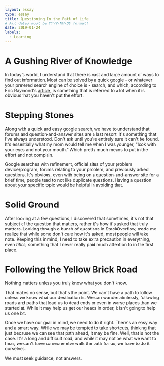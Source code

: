 ```yaml
---
layout: essay
type: essay
title: Questioning In the Path of Life
# All dates must be YYYY-MM-DD format!
date: 2019-01-24
labels:
  - Learning
---
```


# A Gushing River of Knowledge

In today's world, I understand that there is vast and large amount of ways to find out information. Most can be solved by a quick google - or whatever your prefered search engine of choice is - search, and which, according to Eric Raymond's [article,](http://www.catb.org/esr/faqs/smart-questions.html "How To Ask Questions The Smart Way") is something that is referred to a lot when it is obvious that you haven't put the effort. 

# Stepping Stones

Along with a quick and easy google search, we have to understand that forums and question-and-answer sites are a last resort. It's something that I've always understood. Don't ask until you're entirely sure it can't be found. It's essentially what my mom would tell me when I was younger, "look with your eyes and not your mouth." Which pretty much means to put in the effort and not complain. 

Google searches with refinement, official sites of your problem device/program, forums relating to your problem, and previously asked questions. It's obvious, even with being on a question-and-answer site for a brief time, people tend to not like duplicate questions. Having a question about your specific topic would be helpful in avoiding that. 

# Solid Ground 

After looking at a few questions, I discovered that sometimes, it's not that subject of the question that matters, rather it's how it's asked that truly matters. Looking through a bunch of questions in StackOverflow, made me realize that while some don't care how it's asked, most people will take note. Keeping this in mind, I need to take extra precaution in everything, even _titles,_ something that I never really paid much attention to in the first place. 

# Following the Yellow Brick Road 

Nothing matters unless you truly know what you don't know. 

That makes no sense, but that's the point. We can't have a path to follow unless we know what our destination is. We can wander aimlessly, following roads and paths that lead us to dead ends or even in worse places than we started at. While it may help us get our heads in order, it isn't going to help us one bit. 

Once we have our goal in mind, we need to do it right. There's an easy way and a smart way. While we may be tempted to take shortcuts, thinking that just because we can see that path ahead, it may be fine. Well, that is not the case. It's a long and difficult road, and while it may not be what we want to hear, we can't have someone else walk the path for us, we have to do it ourselves. 

We must seek guidance, not answers. 


